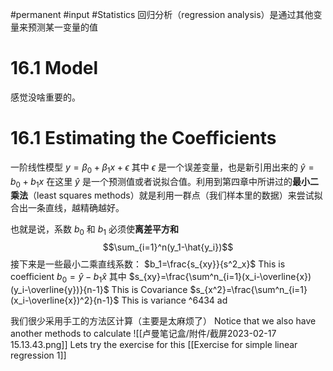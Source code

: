 #permanent #input #Statistics 
回归分析（regression analysis）是通过其他变量来预测某一变量的值

# 16.1 Model
感觉没啥重要的。

# 16.1 Estimating the Coefficients
一阶线性模型 $y=\beta_0+\beta_1x+\epsilon$
其中 $\epsilon$ 是一个误差变量，也是新引用出来的
$\widehat{y}=b_0+b_1x$
在这里 $\hat{y}$ 是一个预测值或者说拟合值。利用到第四章中所讲过的**最小二乘法**（least squares methods）就是利用一群点（我们样本里的数据）来尝试拟合出一条直线，越精确越好。

也就是说，系数 $b_0$ 和 $b_1$ 必须使**离差平方和**
$$\sum_{i=1}^n(y_1-\hat{y_i})$$
接下来是一些最小二乘直线系数：
$b_1=\frac{s_{xy}}{s^2_x}$ This is coefficient
$b_0=\hat{y}-b_1\hat{x}$
其中
$s_{xy}=\frac{\sum^n_{i=1}(x_i-\overline{x})(y_i-\overline{y})}{n-1}$  This is Covariance
$s_{x^2}=\frac{\sum^n_{i=1}(x_i-\overline{x})^2}{n-1}$  This is variance ^6434 ad

我们很少采用手工的方法区计算（主要是太麻烦了）
Notice that we also have another methods to calculate
![[卢曼笔记盒/附件/截屏2023-02-17 15.13.43.png]]
Lets try the exercise for this
[[Exercise for simple linear regression 1]]
